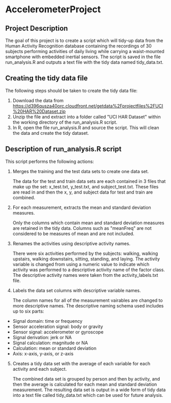 # AccelerometerProject

## Project Description
The goal of this project is to create a script which will tidy-up data from the Human Activity Recognition database containing the recordings of 30 subjects performing activities of daily living while carrying a waist-mounted smartphone with embedded inertial sensors. The script is saved in the file run\_analysis.R and outputs a text file with the tidy data named tidy\_data.txt.

## Creating the tidy data file
The following steps should be taken to create the tidy data file:

1. Download the data from https://d396qusza40orc.cloudfront.net/getdata%2Fprojectfiles%2FUCI%20HAR%20Dataset.zip
1. Unzip the file and extract into a folder called "UCI HAR Dataset" within the working directory of the run\_analysis.R script.
1. In R, open the file run\_analysis.R and source the script. This will clean the data and create the tidy dataset.

## Description of run\_analysis.R script
This script performs the following actions:

1. Merges the training and the test data sets to create one data set.
   
   The data for the test and train data sets are each contained in 3 files that make up the set: x\_test.txt, y\_test.txt, and subject\_test.txt. These files are read in and then the x, y, and subject data for test and train are combined.

2. For each measurement, extracts the mean and standard deviation measures.
   
   Only the columns which contain mean and standard deviation measures are retained in the tidy data. Columns such as "meanFreq" are not considered to be measures of mean and are not included.

3. Renames the activities using descriptive activity names.
   
   There were six activities performed by the subjects: walking, walking upstairs, walking downstairs, sitting, standing, and laying. The activity variable is changed from using a numeric value to indicate which activity was performed to a descriptive activity name of the factor class. The descriptive activity names were taken from the activity_labels.txt file. 

4. Labels the data set columns with descriptive variable names. 
   
   The column names for all of the measurement vairables are changed to more descriptive names. The descriptive naming schema used includes up to six parts:
   
  * Signal domain: time or frequency
  * Sensor acceleration signal: body or gravity
  * Sensor signal: accelerometer or gyroscope
  * Signal derivation: jerk or NA
  * Signal calculation: magnitude or NA
  * Calculation: mean or standard deviation
  * Axis: x-axis, y-axis, or z-axis

5. Creates a tidy data set with the average of each variable for each activity and each subject.
   
   The combined data set is grouped by person and then by activity, and then the average is calculated for each mean and standard deviation measurement. The resulting data set is output in a wide form of tidy data into a text file called tidy_data.txt which can be used for future analysis. 

